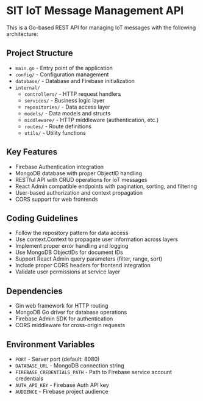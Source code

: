 <!-- Use this file to provide workspace-specific custom instructions to Copilot. For more details, visit https://code.visualstudio.com/docs/copilot/copilot-customization#_use-a-githubcopilotinstructionsmd-file -->

# SIT IoT Message Management API

This is a Go-based REST API for managing IoT messages with the following architecture:

## Project Structure
- `main.go` - Entry point of the application
- `config/` - Configuration management
- `database/` - Database and Firebase initialization
- `internal/`
  - `controllers/` - HTTP request handlers
  - `services/` - Business logic layer
  - `repositories/` - Data access layer
  - `models/` - Data models and structs
  - `middleware/` - HTTP middleware (authentication, etc.)
  - `routes/` - Route definitions
  - `utils/` - Utility functions

## Key Features
- Firebase Authentication integration
- MongoDB database with proper ObjectID handling
- RESTful API with CRUD operations for IoT messages
- React Admin compatible endpoints with pagination, sorting, and filtering
- User-based authorization and context propagation
- CORS support for web frontends

## Coding Guidelines
- Follow the repository pattern for data access
- Use context.Context to propagate user information across layers
- Implement proper error handling and logging
- Use MongoDB ObjectIDs for document IDs
- Support React Admin query parameters (filter, range, sort)
- Include proper CORS headers for frontend integration
- Validate user permissions at service layer

## Dependencies
- Gin web framework for HTTP routing
- MongoDB Go driver for database operations
- Firebase Admin SDK for authentication
- CORS middleware for cross-origin requests

## Environment Variables
- `PORT` - Server port (default: 8080)
- `DATABASE_URL` - MongoDB connection string
- `FIREBASE_CREDENTIALS_PATH` - Path to Firebase service account credentials
- `AUTH_API_KEY` - Firebase Auth API key
- `AUDIENCE` - Firebase project audience
